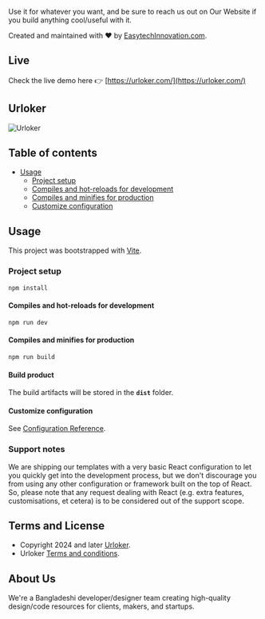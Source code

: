 Use it for whatever you want, and be sure to reach us out on Our Website if you build anything cool/useful with it.

Created and maintained with ❤️ by [EasytechInnovation.com](https://easytechinnovation.com/).

## Live
Check the live demo here 👉️ [https://urloker.com/](https://urloker.com/)

## Urloker
![Urloker](https://urloker.com/assets/luggage-1-DDJkPxyx.svg)

## Table of contents

* [Usage](#usage)
  * [Project setup](#project-setup)
  * [Compiles and hot-reloads for development](#compiles-and-hot-reloads-for-development)
  * [Compiles and minifies for production](#compiles-and-minifies-for-production)
  * [Customize configuration](#customize-configuration)


## Usage

This project was bootstrapped with [Vite](https://vitejs.dev/).

### Project setup
```
npm install
```

#### Compiles and hot-reloads for development
```
npm run dev
```

#### Compiles and minifies for production
```
npm run build
```
#### Build product
The build artifacts will be stored in the **`dist`** folder.


#### Customize configuration
See [Configuration Reference](https://vitejs.dev/guide/).

### Support notes
We are shipping our templates with a very basic React configuration to let you quickly get into the development process, but we don't discourage you from using any other configuration or framework built on the top of React. So, please note that any request dealing with React (e.g. extra features, customisations, et cetera) is to be considered out of the support scope.

## Terms and License
- Copyright 2024 and later [Urloker](https://urloker.com/).
- Urloker [Terms and conditions](https://urloker.com/terms-and-conditions).


## About Us
We're a Bangladeshi developer/designer team creating high-quality design/code resources for clients, makers, and startups.
